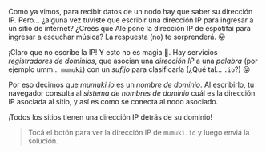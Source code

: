 Como ya vimos, para recibir datos de un nodo hay que saber su dirección IP. Pero... ¿alguna vez tuviste que escribir una dirección IP para ingresar a un sitio de internet? ¿Creés que Ale pone la dirección IP de espótifai para ingresar a escuchar música? La respuesta (no) te sorprenderá. :stuck_out_tongue:

¡Claro que no escribe la IP! Y esto no es magia :crystal_ball:. Hay servicios _registradores de dominios_, que asocian una _dirección IP_ a una _palabra_ (por ejemplo umm… `mumuki`) con un _sufijo_ para clasificarla (¿Qué tal... `.io`?) :stuck_out_tongue:

Por eso decimos que _mumuki.io_ es un _nombre de dominio_. Al escribirlo, tu navegador consulta al _sistema de nombres de dominio_ cuál es la dirección IP asociada al sitio, y así es como se conecta al nodo asociado. 

¡Todos los sitios tienen una dirección IP detrás de su dominio!

> Tocá el botón para ver la dirección IP de `mumuki.io` y luego enviá la solución.
